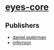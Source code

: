 # [eyes-core](https://pypi.org/project/eyes-core)



## Publishers
- [daniel.puterman](https://pypi.org/user/daniel.puterman)
- [infernion](https://pypi.org/user/infernion)

